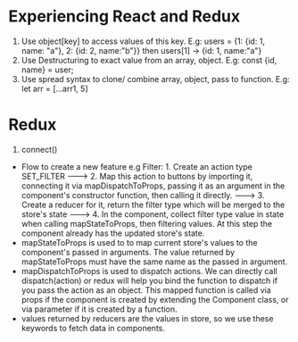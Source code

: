 # Experiencing React and Redux

1. Use object[key] to access values of this key. E.g: users = {1: {id: 1, name: "a"}, 2: {id: 2, name:"b"}} then users[1] -> {id: 1, name:"a"}
2. Use Destructuring to exact value from an array, object. E.g: const {id, name} = user;
3. Use spread syntax to clone/ combine array, object, pass to function. E.g: let arr = [...arr1, 5]

# Redux

1. connect()

- Flow to create a new feature e.g Filter: 1. Create an action type SET_FILTER ---> 2. Map this action to buttons by importing it, connecting it via mapDispatchToProps, passing it as an argument in the component's constructor function, then calling it directly. ---> 3. Create a reducer for it, return the filter type which will be merged to the store's state ---> 4. In the component, collect filter type value in state when calling mapStateToProps, then filtering values. At this step the component already has the updated store's state.
- mapStateToProps is used to to map current store's values to the component's passed in arguments. The value returned by mapStateToProps must have the same name as the passed in argument.
- mapDispatchToProps is used to dispatch actions. We can directly call dispatch(action) or redux will help you bind the function to dispatch if you pass the action as an object. This mapped function is called via props if the component is created by extending the Component class, or via parameter if it is created by a function.
- values returned by reducers are the values in store, so we use these keywords to fetch data in components.
